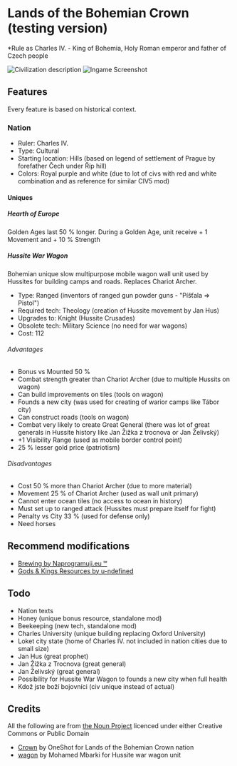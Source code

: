 # Lands of the Bohemian Crown (testing version)

*Rule as Charles IV. - King of Bohemia, Holy Roman emperor and father of Czech people

![Civilization description](https://github.com/Iver88/Unciv-Lands-of-the-Bohemian-Crown/blob/master/Lands%20of%20the%20Bohemian%20Crown/Preview/Civilization%20description.png?raw=true)
![Ingame Screenshot](https://github.com/Iver88/Unciv-Lands-of-the-Bohemian-Crown/blob/master/Lands%20of%20the%20Bohemian%20Crown/Preview/Ingame%20screenshot.png?raw=true)

## Features
Every feature is based on historical context.

### Nation

- Ruler: Charles IV.
- Type: Cultural
- Starting location: Hills (based on legend of settlement of Prague by forefather Čech under Říp hill)
- Colors: Royal purple and white (due to lot of civs with red and white combination and as reference for similar CIV5 mod)

#### Uniques

##### Hearth of Europe
Golden Ages last 50 % longer. During a Golden Age, unit receive + 1 Movement and + 10 % Strength

##### Hussite War Wagon
Bohemian unique slow multipurpose mobile wagon wall unit used by Hussites for building camps and roads. Replaces Chariot Archer.

- Type: Ranged (inventors of ranged gun powder guns - "Píšťala => Pistol")
- Required tech: Theology (creation of Hussite movement by Jan Hus)
- Upgrades to: Knight (Hussite Crusades)
- Obsolete tech: Military Science (no need for war wagons)
- Cost: 112

###### Advantages
- Bonus vs Mounted 50 %
- Combat strength greater than Chariot Archer (due to multiple Hussits on wagon)
- Can build improvements on tiles (tools on wagon)
- Founds a new city (was used for creating of warior camps like Tábor city)
- Can construct roads (tools on wagon)
- Combat very likely to create Great General (there was lot of great generals in Hussite history like Jan Žižka z trocnova or Jan Želivský)
- +1 Visibility Range (used as mobile border control point)
- 25 % lesser gold price (patriotism)

###### Disadvantages
- Cost 50 % more than Chariot Archer (due to more material)
- Movement 25 % of Chariot Archer (used as wall unit primary)
- Cannot enter ocean tiles (no access to ocean in history)
- Must set up to ranged attack (Hussites must prepare itself for fight)
- Penalty vs City 33 % (used for defense only)
- Need horses

## Recommend modifications
- [Brewing by Naprogramuji.eu ℠](https://github.com/Iver88/Unciv-Brewing)
- [Gods & Kings Resources by u-ndefined](https://cdn.discordapp.com/attachments/664739473367760908/690937968323723315/GK_Resources_v1.1.zip)

## Todo
- Nation texts
- Honey (unique bonus resource, standalone mod)
- Beekeeping (new tech, standalone mod)
- Charles University (unique building replacing Oxford University)
- Loket city state (home of Charles IV. not included in nation cities due to small size)
- Jan Hus (great prophet)
- Jan Žižka z Trocnova (great general)
- Jan Želivský (great general)
- Possibility for Hussite War Wagon to founds a new city when full health
- Kdož jste boží bojovníci (civ unique instead of actual)

## Credits
All the following are from [the Noun Project](https://thenounproject.com) licenced under either Creative Commons or Public Domain

- [Crown](https://thenounproject.com/search/?q=crown&i=1773546) by OneShot for Lands of the Bohemian Crown nation
- [wagon](https://thenounproject.com/search/?q=wagon&i=2054826) by Mohamed Mbarki for Hussite war wagon unit
